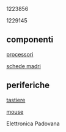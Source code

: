 1223856

1229145

## componenti

[processori](./componenti//processori.md)

[schede madri](./componenti/schede_madri.md)

## periferiche

[tastiere](./periferiche/tastiere.md)

[mouse](./periferiche/mouse.md)

Elettronica Padovana